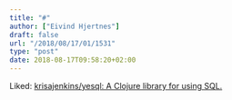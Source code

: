 ```yaml
---
title: "#"
author: ["Eivind Hjertnes"]
draft: false
url: "/2018/08/17/01/1531"
type: "post"
date: 2018-08-17T09:58:20+02:00
---
```


Liked: [krisajenkins/yesql: A
Clojure library for using SQL.](https://github.com/krisajenkins/yesql)
